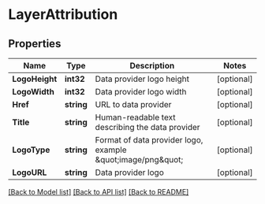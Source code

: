 # LayerAttribution

## Properties
Name | Type | Description | Notes
------------ | ------------- | ------------- | -------------
**LogoHeight** | **int32** | Data provider logo height | [optional] 
**LogoWidth** | **int32** | Data provider logo width | [optional] 
**Href** | **string** | URL to data provider | [optional] 
**Title** | **string** | Human-readable text describing the data provider | [optional] 
**LogoType** | **string** | Format of data provider logo, example \&quot;image/png\&quot; | [optional] 
**LogoURL** | **string** | Data provider logo | [optional] 

[[Back to Model list]](../README.md#documentation-for-models) [[Back to API list]](../README.md#documentation-for-api-endpoints) [[Back to README]](../README.md)


